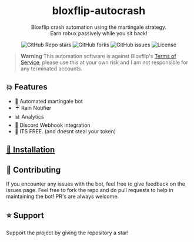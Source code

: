 <h1 align="center">bloxflip-autocrash</h1>
<p align="center">Bloxflip crash automation using the martingale strategy.<br>Earn robux passively while you sit back!</p>

<p align="center"><img alt="GitHub Repo stars" src="https://img.shields.io/github/stars/carince/bloxflip-autocrash?color=yellow&style=flat-square"> <img alt="GitHub forks" src="https://img.shields.io/github/forks/carince/bloxflip-autocrash?style=flat-square"> <img alt="GitHub issues" src="https://img.shields.io/github/issues/carince/bloxflip-autocrash?style=flat-square"> <img alt="License" src="https://img.shields.io/badge/License-GPLv3-blue.svg?style=flat-square"></p>

> **Warning**
> This automation software is against Bloxflip's [Terms of Service](https://bloxflip.com/terms "Terms of Service"), please use this at your own risk and I am not responsible for any terminated accounts.

## 💥 Features 
- 🤖 Automated martingale bot
- ☔ Rain Notifier
- 📊 Analytics
- 🏓 Discord Webhook integration
- 🤑 ITS FREE. (and doesnt steal your token)

## [🚀 Installation](docs/1_INSTALLING.md)

## 💖 Contributing
If you encounter any issues with the bot, feel free to give feedback on the issues page.
Feel free to fork the repo and do pull requests to help in maintaining the bot! PR's are always welcome.

## ⭐ Support
Support the project by giving the repository a star!
